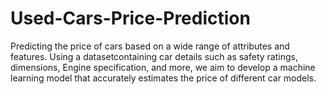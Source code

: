 # Used-Cars-Price-Prediction
Predicting the price of cars based on a wide range of attributes and features. Using  a datasetcontaining car details such as safety ratings, dimensions, Engine specification, and  more, we aim to develop a machine learning model that accurately estimates the price of  different car models.
